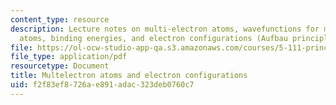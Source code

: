```yaml
---
content_type: resource
description: Lecture notes on multi-electron atoms, wavefunctions for multi-electron
  atoms, binding energies, and electron configurations (Aufbau principle).
file: https://ol-ocw-studio-app-qa.s3.amazonaws.com/courses/5-111-principles-of-chemical-science-fall-2008/f2f83ef8726ae891adac323deb0760c7_lecnotes08.pdf
file_type: application/pdf
resourcetype: Document
title: Multelectron atoms and electron configurations
uid: f2f83ef8-726a-e891-adac-323deb0760c7
---
```

